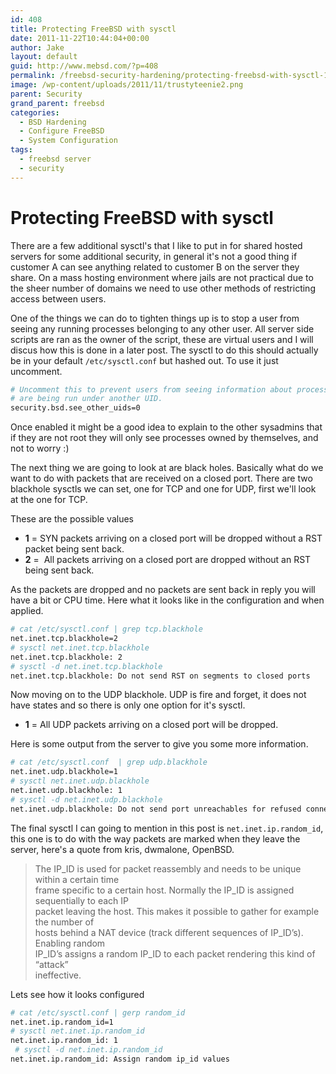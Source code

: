 ```yaml
---
id: 408
title: Protecting FreeBSD with sysctl
date: 2011-11-22T10:44:04+00:00
author: Jake
layout: default
guid: http://www.mebsd.com/?p=408
permalink: /freebsd-security-hardening/protecting-freebsd-with-sysctl-101.html
image: /wp-content/uploads/2011/11/trustyteenie2.png
parent: Security
grand_parent: freebsd
categories:
  - BSD Hardening
  - Configure FreeBSD
  - System Configuration
tags:
  - freebsd server
  - security
---
```

# Protecting FreeBSD with sysctl

There are a few additional sysctl's that I like to put in for shared hosted servers for some additional security, in general it's not a good thing if customer A can see anything related to customer B on the server they share. On a mass hosting environment where jails are not practical due to the sheer number of domains we need to use other methods of restricting access between users.

One of the things we can do to tighten things up is to stop a user from seeing any running processes belonging to any other user. All server side scripts are ran as the owner of the script, these are virtual users and I will discus how this is done in a later post. The sysctl to do this should actually be in your default `/etc/sysctl.conf` but hashed out. To use it just uncomment.

```sh
# Uncomment this to prevent users from seeing information about processes that
# are being run under another UID.
security.bsd.see_other_uids=0
```

Once enabled it might be a good idea to explain to the other sysadmins that if they are not root they will only see processes owned by themselves, and not to worry :)

The next thing we are going to look at are black holes. Basically what do we want to do with packets that are received on a closed port. There are two blackhole sysctls we can set, one for TCP and one for UDP, first we'll look at the one for TCP.

These are the possible values

  * **1** = SYN packets arriving on a closed port will be dropped without a RST packet being sent back.
  * **2** =  All packets arriving on a closed port are dropped without an RST being sent back.

As the packets are dropped and no packets are sent back in reply you will have a bit or CPU time. Here what it looks like in the configuration and when applied.

```sh
# cat /etc/sysctl.conf | grep tcp.blackhole
net.inet.tcp.blackhole=2
# sysctl net.inet.tcp.blackhole
net.inet.tcp.blackhole: 2
# sysctl -d net.inet.tcp.blackhole
net.inet.tcp.blackhole: Do not send RST on segments to closed ports
```

Now moving on to the UDP blackhole. UDP is fire and forget, it does not have states and so there is only one option for it's sysctl.

  * **1** = All UDP packets arriving on a closed port will be dropped.

Here is some output from the server to give you some more information.

```sh
# cat /etc/sysctl.conf  | grep udp.blackhole
net.inet.udp.blackhole=1
# sysctl net.inet.udp.blackhole
net.inet.udp.blackhole: 1
# sysctl -d net.inet.udp.blackhole
net.inet.udp.blackhole: Do not send port unreachables for refused connects
```

The final sysctl I can going to mention in this post is `net.inet.ip.random_id`, this one is to do with the way packets are marked when they leave the server, here's a quote from kris, dwmalone, OpenBSD.

> The IP_ID is used for packet reassembly and needs to be unique within a certain time  
> frame specific to a certain host. Normally the IP_ID is assigned sequentially to each IP  
> packet leaving the host. This makes it possible to gather for example the number of  
> hosts behind a NAT device (track different sequences of IP_ID’s). Enabling random  
> IP\_ID’s assigns a random IP\_ID to each packet rendering this kind of “attack”  
> ineffective.

Lets see how it looks configured

```sh
# cat /etc/sysctl.conf | gerp random_id
net.inet.ip.random_id=1
# sysctl net.inet.ip.random_id
net.inet.ip.random_id: 1
 # sysctl -d net.inet.ip.random_id
net.inet.ip.random_id: Assign random ip_id values

```